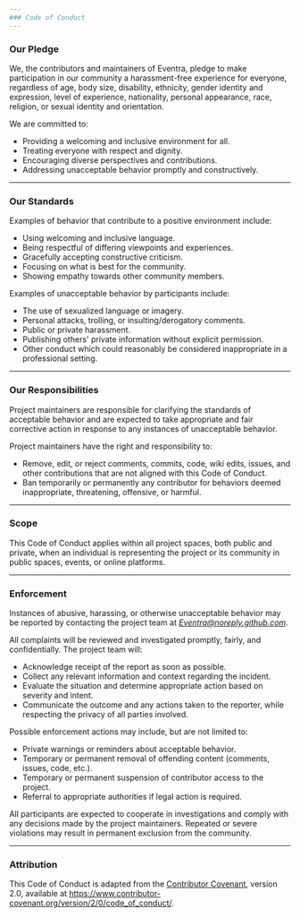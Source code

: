 ```yaml
---
### Code of Conduct
---
```


### Our Pledge

We, the contributors and maintainers of Eventra, pledge to make participation in our community a harassment-free experience for everyone, regardless of age, body size, disability, ethnicity, gender identity and expression, level of experience, nationality, personal appearance, race, religion, or sexual identity and orientation.

We are committed to:

- Providing a welcoming and inclusive environment for all.
- Treating everyone with respect and dignity.
- Encouraging diverse perspectives and contributions.
- Addressing unacceptable behavior promptly and constructively.

---

### Our Standards

Examples of behavior that contribute to a positive environment include:

- Using welcoming and inclusive language.
- Being respectful of differing viewpoints and experiences.
- Gracefully accepting constructive criticism.
- Focusing on what is best for the community.
- Showing empathy towards other community members.

Examples of unacceptable behavior by participants include:

- The use of sexualized language or imagery.
- Personal attacks, trolling, or insulting/derogatory comments.
- Public or private harassment.
- Publishing others' private information without explicit permission.
- Other conduct which could reasonably be considered inappropriate in a professional setting.

---

### Our Responsibilities

Project maintainers are responsible for clarifying the standards of acceptable behavior and are expected to take appropriate and fair corrective action in response to any instances of unacceptable behavior.

Project maintainers have the right and responsibility to:

- Remove, edit, or reject comments, commits, code, wiki edits, issues, and other contributions that are not aligned with this Code of Conduct.
- Ban temporarily or permanently any contributor for behaviors deemed inappropriate, threatening, offensive, or harmful.

---

### Scope

This Code of Conduct applies within all project spaces, both public and private, when an individual is representing the project or its community in public spaces, events, or online platforms.

---

### Enforcement

Instances of abusive, harassing, or otherwise unacceptable behavior may be reported by contacting the project team at *Eventra@noreply.github.com*.

All complaints will be reviewed and investigated promptly, fairly, and confidentially. The project team will:

- Acknowledge receipt of the report as soon as possible.
- Collect any relevant information and context regarding the incident.
- Evaluate the situation and determine appropriate action based on severity and intent.
- Communicate the outcome and any actions taken to the reporter, while respecting the privacy of all parties involved.

Possible enforcement actions may include, but are not limited to:

- Private warnings or reminders about acceptable behavior.
- Temporary or permanent removal of offending content (comments, issues, code, etc.).
- Temporary or permanent suspension of contributor access to the project.
- Referral to appropriate authorities if legal action is required.

All participants are expected to cooperate in investigations and comply with any decisions made by the project maintainers. Repeated or severe violations may result in permanent exclusion from the community.

---

### Attribution

This Code of Conduct is adapted from the [Contributor Covenant](https://www.contributor-covenant.org/), version 2.0, available at https://www.contributor-covenant.org/version/2/0/code_of_conduct/.

